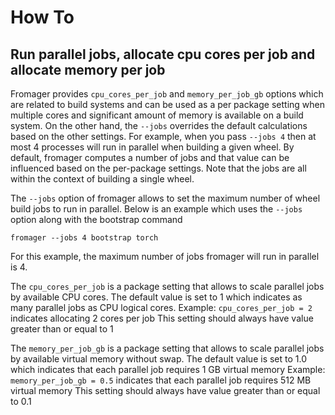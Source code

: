# How To

## Run parallel jobs, allocate cpu cores per job and allocate memory per job

Fromager provides `cpu_cores_per_job` and `memory_per_job_gb` options which are related to build systems and can be used as a per package setting when multiple cores and significant amount of memory is available on a build system.
On the other hand, the `--jobs` overrides the default calculations based on the other settings. For example, when you pass `--jobs 4` then at most 4 processes will run in parallel when building a given wheel. By default, fromager computes a number of jobs and that value can be influenced based on the per-package settings.
Note that the jobs are all within the context of building a single wheel.

The `--jobs` option of fromager allows to set the maximum number of wheel build jobs to run in parallel. Below is an example which uses the `--jobs` option along with the bootstrap command

`fromager --jobs 4 bootstrap torch`

For this example, the maximum number of jobs fromager will run in parallel is 4.

The `cpu_cores_per_job` is a package setting that allows to scale parallel jobs by available CPU cores. The default value is set to 1 which indicates as many parallel jobs as CPU logical cores.
Example: `cpu_cores_per_job = 2` indicates allocating 2 cores per job
This setting should always have value greater than or equal to 1

The `memory_per_job_gb` is a package setting that allows to scale parallel jobs by available virtual memory without swap. The default value is set to 1.0 which indicates that each parallel job requires 1 GB virtual memory
Example: `memory_per_job_gb = 0.5` indicates that each parallel job requires 512 MB virtual memory
This setting should always have value greater than or equal to 0.1
